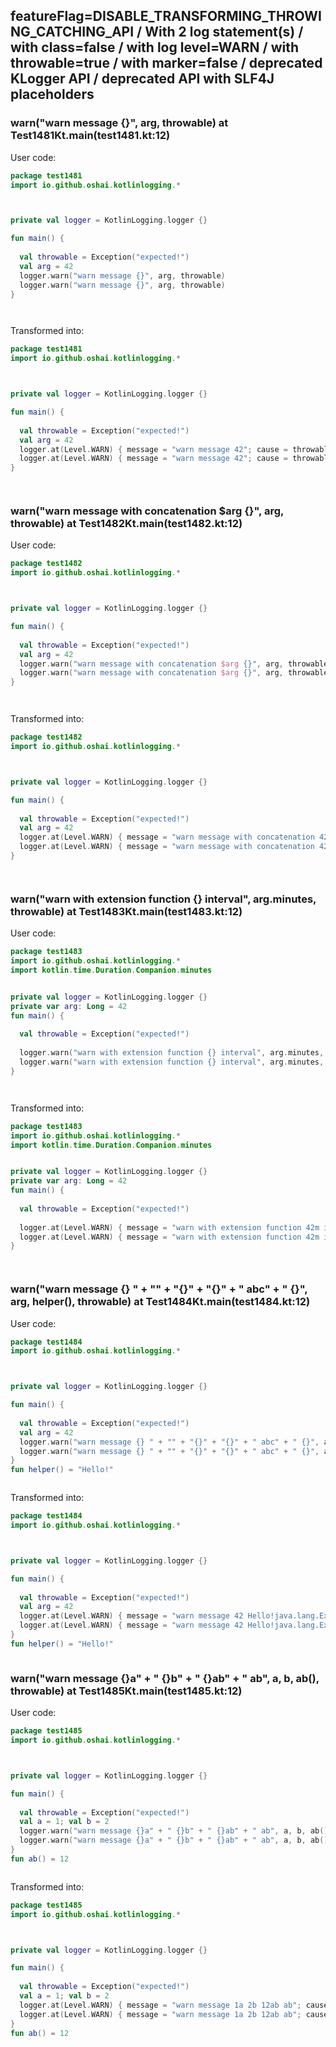 ## featureFlag=DISABLE_TRANSFORMING_THROWING_CATCHING_API / With 2 log statement(s) / with class=false / with log level=WARN / with throwable=true / with marker=false / deprecated KLogger API / deprecated API with SLF4J placeholders



###  warn("warn message {}", arg, throwable) at Test1481Kt.main(test1481.kt:12)

User code:
```kotlin
package test1481
import io.github.oshai.kotlinlogging.*



private val logger = KotlinLogging.logger {}

fun main() {
  
  val throwable = Exception("expected!")
  val arg = 42
  logger.warn("warn message {}", arg, throwable)
  logger.warn("warn message {}", arg, throwable)
}




```
  
Transformed into:
```kotlin
package test1481
import io.github.oshai.kotlinlogging.*



private val logger = KotlinLogging.logger {}

fun main() {
  
  val throwable = Exception("expected!")
  val arg = 42
  logger.at(Level.WARN) { message = "warn message 42"; cause = throwable; internalCompilerData = KLoggingEventBuilder.InternalCompilerData(messageTemplate = "\"warn message {}\"", className = "test1481.Test1481Kt", methodName = "main", fileName = "test1481.kt", lineNumber = 12)
  logger.at(Level.WARN) { message = "warn message 42"; cause = throwable; internalCompilerData = KLoggingEventBuilder.InternalCompilerData(messageTemplate = "\"warn message {}\"", className = "test1481.Test1481Kt", methodName = "main", fileName = "test1481.kt", lineNumber = 13)
}




```

###  warn("warn message with concatenation $arg {}", arg, throwable) at Test1482Kt.main(test1482.kt:12)

User code:
```kotlin
package test1482
import io.github.oshai.kotlinlogging.*



private val logger = KotlinLogging.logger {}

fun main() {
  
  val throwable = Exception("expected!")
  val arg = 42
  logger.warn("warn message with concatenation $arg {}", arg, throwable)
  logger.warn("warn message with concatenation $arg {}", arg, throwable)
}




```
  
Transformed into:
```kotlin
package test1482
import io.github.oshai.kotlinlogging.*



private val logger = KotlinLogging.logger {}

fun main() {
  
  val throwable = Exception("expected!")
  val arg = 42
  logger.at(Level.WARN) { message = "warn message with concatenation 42 42"; cause = throwable; internalCompilerData = KLoggingEventBuilder.InternalCompilerData(messageTemplate = "\"warn message with concatenation $arg {}\"", className = "test1482.Test1482Kt", methodName = "main", fileName = "test1482.kt", lineNumber = 12)
  logger.at(Level.WARN) { message = "warn message with concatenation 42 42"; cause = throwable; internalCompilerData = KLoggingEventBuilder.InternalCompilerData(messageTemplate = "\"warn message with concatenation $arg {}\"", className = "test1482.Test1482Kt", methodName = "main", fileName = "test1482.kt", lineNumber = 13)
}




```

###  warn("warn with extension function {} interval", arg.minutes, throwable) at Test1483Kt.main(test1483.kt:12)

User code:
```kotlin
package test1483
import io.github.oshai.kotlinlogging.*
import kotlin.time.Duration.Companion.minutes


private val logger = KotlinLogging.logger {}
private var arg: Long = 42
fun main() {
  
  val throwable = Exception("expected!")
  
  logger.warn("warn with extension function {} interval", arg.minutes, throwable)
  logger.warn("warn with extension function {} interval", arg.minutes, throwable)
}




```
  
Transformed into:
```kotlin
package test1483
import io.github.oshai.kotlinlogging.*
import kotlin.time.Duration.Companion.minutes


private val logger = KotlinLogging.logger {}
private var arg: Long = 42
fun main() {
  
  val throwable = Exception("expected!")
  
  logger.at(Level.WARN) { message = "warn with extension function 42m interval"; cause = throwable; internalCompilerData = KLoggingEventBuilder.InternalCompilerData(messageTemplate = "\"warn with extension function {} interval\"", className = "test1483.Test1483Kt", methodName = "main", fileName = "test1483.kt", lineNumber = 12)
  logger.at(Level.WARN) { message = "warn with extension function 42m interval"; cause = throwable; internalCompilerData = KLoggingEventBuilder.InternalCompilerData(messageTemplate = "\"warn with extension function {} interval\"", className = "test1483.Test1483Kt", methodName = "main", fileName = "test1483.kt", lineNumber = 13)
}




```

###  warn("warn message {} " + "" + "{}" + "{}" + " abc" + " {}", arg, helper(), throwable) at Test1484Kt.main(test1484.kt:12)

User code:
```kotlin
package test1484
import io.github.oshai.kotlinlogging.*



private val logger = KotlinLogging.logger {}

fun main() {
  
  val throwable = Exception("expected!")
  val arg = 42
  logger.warn("warn message {} " + "" + "{}" + "{}" + " abc" + " {}", arg, helper(), throwable)
  logger.warn("warn message {} " + "" + "{}" + "{}" + " abc" + " {}", arg, helper(), throwable)
}
fun helper() = "Hello!"



```
  
Transformed into:
```kotlin
package test1484
import io.github.oshai.kotlinlogging.*



private val logger = KotlinLogging.logger {}

fun main() {
  
  val throwable = Exception("expected!")
  val arg = 42
  logger.at(Level.WARN) { message = "warn message 42 Hello!java.lang.Exception: expected! abc {}"; internalCompilerData = KLoggingEventBuilder.InternalCompilerData(messageTemplate = "\"warn message {} \" + \"\" + \"{}\" + \"{}\" + \" abc\" + \" {}\"", className = "test1484.Test1484Kt", methodName = "main", fileName = "test1484.kt", lineNumber = 12)
  logger.at(Level.WARN) { message = "warn message 42 Hello!java.lang.Exception: expected! abc {}"; internalCompilerData = KLoggingEventBuilder.InternalCompilerData(messageTemplate = "\"warn message {} \" + \"\" + \"{}\" + \"{}\" + \" abc\" + \" {}\"", className = "test1484.Test1484Kt", methodName = "main", fileName = "test1484.kt", lineNumber = 13)
}
fun helper() = "Hello!"



```

###  warn("warn message {}a" + " {}b" + " {}ab" + " ab", a, b, ab(), throwable) at Test1485Kt.main(test1485.kt:12)

User code:
```kotlin
package test1485
import io.github.oshai.kotlinlogging.*



private val logger = KotlinLogging.logger {}

fun main() {
  
  val throwable = Exception("expected!")
  val a = 1; val b = 2
  logger.warn("warn message {}a" + " {}b" + " {}ab" + " ab", a, b, ab(), throwable)
  logger.warn("warn message {}a" + " {}b" + " {}ab" + " ab", a, b, ab(), throwable)
}
fun ab() = 12



```
  
Transformed into:
```kotlin
package test1485
import io.github.oshai.kotlinlogging.*



private val logger = KotlinLogging.logger {}

fun main() {
  
  val throwable = Exception("expected!")
  val a = 1; val b = 2
  logger.at(Level.WARN) { message = "warn message 1a 2b 12ab ab"; cause = throwable; internalCompilerData = KLoggingEventBuilder.InternalCompilerData(messageTemplate = "\"warn message {}a\" + \" {}b\" + \" {}ab\" + \" ab\"", className = "test1485.Test1485Kt", methodName = "main", fileName = "test1485.kt", lineNumber = 12)
  logger.at(Level.WARN) { message = "warn message 1a 2b 12ab ab"; cause = throwable; internalCompilerData = KLoggingEventBuilder.InternalCompilerData(messageTemplate = "\"warn message {}a\" + \" {}b\" + \" {}ab\" + \" ab\"", className = "test1485.Test1485Kt", methodName = "main", fileName = "test1485.kt", lineNumber = 13)
}
fun ab() = 12



```

